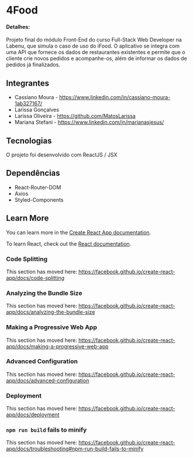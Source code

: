 # 4Food 
 #### Detalhes:
 Projeto final do módulo Front-End do curso Full-Stack Web Developer na Labenu, que simula o caso de uso do iFood. O aplicativo se integra com uma API que fornece os dados de restaurantes existentes e permite que o cliente crie novos pedidos e acompanhe-os, além de informar os dados de pedidos já finalizados.
 

## Integrantes      
- Cassiano Moura - https://www.linkedin.com/in/cassiano-moura-1ab327167/
- Larissa Gonçalves
- Larissa Oliveira - https://github.com/MatosLarissa
- Mariana Stefani - https://www.linkedin.com/in/marianasjesus/



## Tecnologias

O projeto foi desenvolvido com ReactJS / JSX

  ## Dependências 
 - React-Router-DOM
 - Axios
 - Styled-Components
  

## Learn More

You can learn more in the [Create React App documentation](https://facebook.github.io/create-react-app/docs/getting-started).

To learn React, check out the [React documentation](https://reactjs.org/).

### Code Splitting

This section has moved here: https://facebook.github.io/create-react-app/docs/code-splitting

### Analyzing the Bundle Size

This section has moved here: https://facebook.github.io/create-react-app/docs/analyzing-the-bundle-size

### Making a Progressive Web App

This section has moved here: https://facebook.github.io/create-react-app/docs/making-a-progressive-web-app

### Advanced Configuration

This section has moved here: https://facebook.github.io/create-react-app/docs/advanced-configuration

### Deployment

This section has moved here: https://facebook.github.io/create-react-app/docs/deployment

### `npm run build` fails to minify

This section has moved here: https://facebook.github.io/create-react-app/docs/troubleshooting#npm-run-build-fails-to-minify
